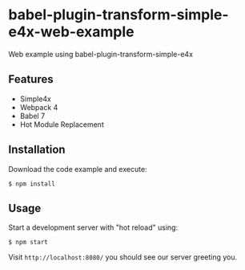 # babel-plugin-transform-simple-e4x-web-example

Web example using babel-plugin-transform-simple-e4x

## Features

* Simple4x
* Webpack 4
* Babel 7
* Hot Module Replacement

## Installation

Download the code example and execute:

```shell
$ npm install
```

## Usage

Start a development server with "hot reload" using:

```shell
$ npm start
```

Visit `http://localhost:8080/` you should see our server greeting you.
